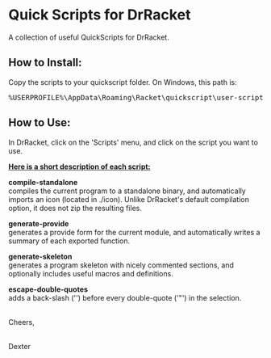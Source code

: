 # Quick Scripts for DrRacket

A collection of useful QuickScripts for DrRacket.

<h2>How to Install:</h2>
Copy the scripts to your quickscript folder. On Windows, this path is:<br>
<pre>
%USERPROFILE%\AppData\Roaming\Racket\quickscript\user-scripts
</pre>

<h2>How to Use:</h2>
In DrRacket, click on the 'Scripts' menu, and click on the script you want to use.

<u><b>Here is a short description of each script:</u></b><br>

<b>compile-standalone</b><br>
compiles the current program to a standalone binary, and automatically imports an icon (located in ./icon). Unlike DrRacket's default compilation option, it does not zip the resulting files.

<b>generate-provide</b><br>
generates a provide form for the current module, and automatically writes a summary of each exported function.

<b>generate-skeleton</b><br>
generates a program skeleton with nicely commented sections, and optionally includes useful macros and definitions.

<b>escape-double-quotes</b><br>
adds a back-slash ('\') before every double-quote ('"') in the selection.

<br>
Cheers,<br><br>

Dexter
